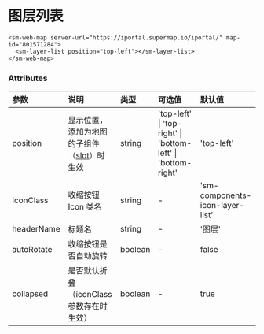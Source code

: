 # 图层列表

<sm-iframe src="https://iclient.supermap.io/examples/component/components_layerList_vue.html"></sm-iframe>

```vue
<sm-web-map server-url="https://iportal.supermap.io/iportal/" map-id="801571284">
  <sm-layer-list position="top-left"></sm-layer-list>
</sm-web-map>
```

### Attributes

| 参数       | 说明                                                                            | 类型    | 可选值                                                       | 默认值                            |
| :--------- | :------------------------------------------------------------------------------ | :------ | :----------------------------------------------------------- | :-------------------------------- |
| position   | 显示位置，添加为地图的子组件（[slot](https://cn.vuejs.org/v2/api/#slot)）时生效 | string  | 'top-left' \| 'top-right' \| 'bottom-left' \| 'bottom-right' | 'top-left'                        |
| iconClass  | 收缩按钮 Icon 类名                                                              | string  | -                                                            | 'sm-components-icon-layer-list' |
| headerName | 标题名                                                                          | string  | -                                                            | '图层'                            |
| autoRotate | 收缩按钮是否自动旋转                                                            | boolean | -                                                            | false                             |
| collapsed  | 是否默认折叠（iconClass 参数存在时生效）                                        | boolean | -                                                            | true                              |
